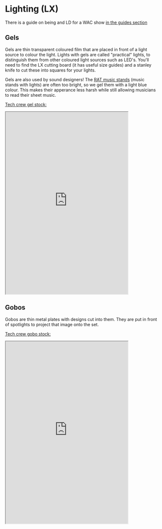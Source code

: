 # Lighting (LX)

There is a guide on being and LD for a WAC show
[in the guides section](wiki/05-additional-resources/01-guides/how-to-ld.md)

## Gels

Gels are thin transparent coloured film that are placed in front of a light source to colour the light. Lights with gels are called "practical" lights, to distinguish them from other coloured light sources such as LED's. You'll need to find the LX cutting board (it has useful size guides) and a stanley knife to cut these into squares for your lights.

Gels are also used by sound designers! The [RAT music stands](https://www.ratstands.com/product/shop-opera-stand/) (music stands with lights) are often too bright, so we gel them with a light blue colour. This makes their apperance less harsh while still allowing musicians to read their sheet music.

[Tech crew gel stock:](https://www.warwicktechcrew.co.uk/lx-catalogue/gels/)
<iframe
  src="https://www.warwicktechcrew.co.uk/lx-catalogue/gels/"
  width="80%"
  height="600">
</iframe>

## Gobos
Gobos are thin metal plates with designs cut into them. They are put in front of spotlights to project that image onto the set. 

[Tech crew gobo stock:](https://www.warwicktechcrew.co.uk/lx-catalogue/gobos/)
<iframe
  src="https://www.warwicktechcrew.co.uk/lx-catalogue/gobos/"
  width="80%"
  height="600">
</iframe>